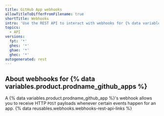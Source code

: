 ```yaml
---
title: GitHub App webhooks
allowTitleToDifferFromFilename: true
shortTitle: Webhooks
intro: 'Use the REST API to interact with webhooks for {% data variables.product.prodname_oauth_apps %}'
topics:
  - API
versions:
  fpt: '*'
  ghes: '*'
  ghae: '*'
  ghec: '*'
autogenerated: rest
---
```


## About webhooks for {% data variables.product.prodname_github_apps %}

A {% data variables.product.prodname_github_app %}'s webhook allows you to receive HTTP `POST` payloads whenever certain events happen for an app. {% data reusables.webhooks.webhooks-rest-api-links %}


<!-- Content after this section is automatically generated -->
